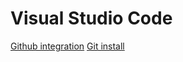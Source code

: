 # Visual Studio Code

[Github integration](https://code.visualstudio.com/docs/editor/github)
[Git install](https://git-scm.com/downloads/)
